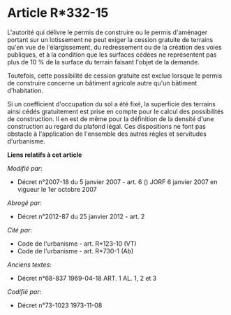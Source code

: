 # Article R*332-15

L'autorité qui délivre le permis de construire ou le permis d'aménager portant sur un lotissement ne peut exiger la cession
gratuite de terrains qu'en vue de l'élargissement, du redressement ou de la création des voies publiques, et à la condition
que les surfaces cédées ne représentent pas plus de 10 % de la surface du terrain faisant l'objet de la demande.

Toutefois, cette possibilité de cession gratuite est exclue lorsque le permis de construire concerne un bâtiment agricole
autre qu'un bâtiment d'habitation.

Si un coefficient d'occupation du sol a été fixé, la superficie des terrains ainsi cédés gratuitement est prise en compte
pour le calcul des possibilités de construction. Il en est de même pour la définition de la densité d'une construction au
regard du plafond légal. Ces dispositions ne font pas obstacle à l'application de l'ensemble des autres règles et servitudes
d'urbanisme.

**Liens relatifs à cet article**

_Modifié par_:

  - Décret n°2007-18 du 5 janvier 2007 - art. 6 () JORF 6 janvier 2007 en vigueur le 1er octobre 2007

_Abrogé par_:

  - Décret n°2012-87 du 25 janvier 2012 - art. 2

_Cité par_:

  - Code de l'urbanisme - art. R*123-10 (VT)
  - Code de l'urbanisme - art. R*730-1 (Ab)

_Anciens textes_:

  - Décret n°68-837 1969-04-18 ART. 1 AL. 1, 2 et 3

_Codifié par_:

  - Décret n°73-1023 1973-11-08
